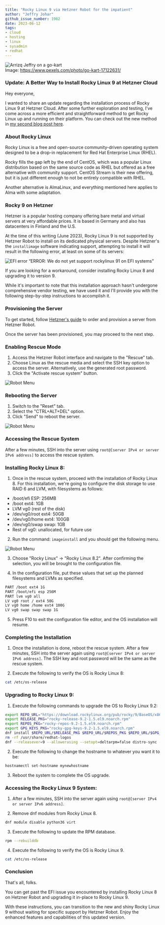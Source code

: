 ```yaml
---
title: "Rocky Linux 9 via Hetzner Robot for the impatient"
author: "Jeffry Johar"
github_issue_number: 1982
date: 2023-06-12
tags:
- cloud
- hosting
- linux
- sysadmin
- redhat
---
```


![Arrizq Jeffry on a go-kart](/blog/2023/06/rocky-linux-9-at-hetzner-robot-for-the-impatient/arrizqjeffry.webp)<br>
Image: https://www.pexels.com/photo/go-kart-17122631/

### Update: A Better Way to Install Rocky Linux 9 at Hetzner Cloud

Hey everyone,

I wanted to share an update regarding the installation process of Rocky Linux 9 at Hetzner Cloud. After some further exploration and testing, I've come across a more efficient and straightforward method to get Rocky Linux up and running on their platform. You can check out the new method in [my second blog post here](https://www.endpointdev.com/blog/2023/07/rocky-linux-9-at-hetzner-robot-made-quick-and-easy/).

### About Rocky Linux

Rocky Linux is a free and open-source community-driven operating system designed to be a drop-in replacement for Red Hat Enterprise Linux (RHEL).

Rocky fills the gap left by the end of CentOS, which was a popular Linux distribution based on the same source code as RHEL but offered as a free alternative with community support. CentOS Stream is their new offering, but it is just different enough to not be entirely compatible with RHEL.

Another alternative is AlmaLinux, and everything mentioned here applies to Alma with some adaptation.

### Rocky 9 on Hetzner

Hetzner is a popular hosting company offering bare metal and virtual servers at very affordable prices. It is based in Germany and also has datacenters in Finland and the U.S.

At the time of this writing (June 2023), Rocky Linux 9 is not supported by Hetzner Robot to install on its dedicated physical servers. Despite Hetzner's the `installimage` software indicating support, attempting to install it will result in the following error, at least on some of its servers:

![EFI error](/blog/2023/06/rocky-linux-9-at-hetzner-robot-for-the-impatient/efi-error.webp)
“ERROR: We do not yet support rockylinux 91 on EFI systems”

If you are looking for a workaround, consider installing Rocky Linux 8 and upgrading it to version 9.

While it's important to note that this installation approach hasn't undergone comprehensive vendor testing, we have used it and I'll provide you with the following step-by-step instructions to accomplish it.

### Provisioning the Server

To get started, follow [Hetzner's guide](https://docs.hetzner.com/robot/dedicated-server/general-information/root-server-hardware) to order and provision a server from Hetzner Robot.

Once the server has been provisioned, you may proceed to the next step.

### Enabling Rescue Mode

1. Access the Hetzner Robot interface and navigate to the "Rescue" tab.
2. Choose Linux as the rescue media and select the SSH key option to access the server. Alternatively, use the generated root password.
3. Click the "Activate rescue system" button.

![Robot Menu](/blog/2023/06/rocky-linux-9-at-hetzner-robot-for-the-impatient/robot-rescue.webp)

### Rebooting the Server

1. Switch to the "Reset" tab.
2. Select the "CTRL+ALT+DEL" option.
3. Click "Send" to reboot the server.

![Robot Menu](/blog/2023/06/rocky-linux-9-at-hetzner-robot-for-the-impatient/robot-reset.webp)

### Accessing the Rescue System

After a few minutes, SSH into the server using `root@[server IPv4 or server IPv6 address]` to access the rescue system.

### Installing Rocky Linux 8:

1. Once in the rescue system, proceed with the installation of Rocky Linux 8. For this installation, we're going to configure the disk storage to use RAID 6 and LVM, with filesystems as follows:

- /boot/efi ESP: 256MB
- /boot ext4: 1GB
- LVM vg0 (rest of the disk)
- /dev/vg0/root ext4: 50GB
- /dev/vg0/home ext4: 100GB
- /dev/vg0/swap swap: 1GB
- Rest of vg0: unallocated, for future use

2. Run the command: `imageinstall` and you should get the following menu.

![Robot Menu](/blog/2023/06/rocky-linux-9-at-hetzner-robot-for-the-impatient/installimage.webp)

3. Choose "Rocky Linux" → "Rocky Linux 8.2". After confirming the selection, you will be brought to the configuration file.

4. In the configuration file, put these values that set up the planned filesystems and LVMs as specified.

```bash
PART /boot ext4 1G
PART /boot/efi esp 256M
PART lvm vg0 all
LV vg0 root / ext4 50G
LV vg0 home /home ext4 100G
LV vg0 swap swap swap 1G
```
5. Press F10 to exit the configuration file editor, and the OS installation will resume.

### Completing the Installation

1. Once the installation is done, reboot the rescue system.
After a few minutes, SSH into the server again using `root@[server IPv4 or server IPv6 address]`. The SSH key and root password will be the same as the rescue system.

2. Execute the following to verify the OS is Rocky Linux 8:

```bash
cat /etc/os-release
```

### Upgrading to Rocky Linux 9:

1. Execute the following commands to upgrade the OS to Rocky Linux 9.2:

```bash
export REPO_URL="https://download.rockylinux.org/pub/rocky/9/BaseOS/x86_64/os/Packages/r"
export RELEASE_PKG="rocky-release-9.2-1.5.el9.noarch.rpm"
export REPOS_PKG="rocky-repos-9.2-1.5.el9.noarch.rpm"
export GPG_KEYS_PKG="rocky-gpg-keys-9.2-1.5.el9.noarch.rpm"
dnf install $REPO_URL/$RELEASE_PKG $REPO_URL/$REPOS_PKG $REPO_URL/$GPG_KEYS_PKG
rm -rf /usr/share/redhat-logos
dnf --releasever=9 --allowerasing --setopt=deltarpm=false distro-sync -y
```
2. Execute the following to change the hostname to whatever you want it to be:

```bash
hostnamectl set-hostname mynewhostname
```

3. Reboot the system to complete the OS upgrade.

### Accessing the Rocky Linux 9 System:

1. After a few minutes, SSH into the server again using `root@[server IPv4 or server IPv6 address]`.

2. Remove dnf modules from Rocky Linux 8.

```bash
dnf module disable python36 virt
```

3. Execute the following to update the RPM database.

```bash
rpm --rebuilddb
```

4. Execute the following to verify the OS is Rocky Linux 9.

```bash
cat /etc/os-release
```

### Conclusion

That's all, folks.

You can get past the EFI issue you encountered by installing Rocky Linux 8 on Hetzner Robot and upgrading it in-place to Rocky Linux 9.

With these instructions, you can transition to the new and shiny Rocky Linux 9 without waiting for specific support by Hetzner Robot. Enjoy the enhanced features and capabilities of this updated version.
